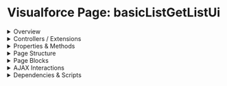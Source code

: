 # Visualforce Page: basicListGetListUi

<details>
<summary>Overview</summary>

## Visualforce Page Overview: basicListGetListUi

The Visualforce page 'basicListGetListUi' displays a list of Account records in a tabular format, showcasing key details such as Name, Type, Phone, and Number of Employees.

### Purpose of the Page
The main business function of this page is to provide users with a clear and organized view of Account details, facilitating easy access to important information for management and decision-making.



### Metadata
- **API Version**: 54
- **Label**: Basic List

</details>

<details>
<summary>Controllers / Extensions</summary>

## Key Controllers / Extensions Used
- **Standard Controller**: Account
- **Custom Controller**: None
- **Extensions**: 
  None

</details>

<details>
<summary>Properties & Methods</summary>

## Properties
No public properties found in associated Apex controllers/extensions.

## Methods
No public methods found in associated Apex controllers/extensions.

</details>

<details>
<summary>Page Structure</summary>

### Forms
- Contains 1 `apex:form` component(s)

### Inputs
- No input bindings (`apex:inputField`, `apex:inputText`, etc.) detected

### Buttons
- No button actions (`apex:commandButton`, `apex:button`, `apex:commandLink`) detected

</details>

<details>
<summary>Page Blocks</summary>
## Page Blocks on the Page
No `apex:pageBlock` components detected.
</details>

<details>
<summary>AJAX Interactions</summary>

- No `apex:actionSupport` components detected

- No `apex:outputPanel` components with an ID detected

</details>

<details>
<summary>Dependencies & Scripts</summary>

### Objects
- `Account`

### Fields
- `accounts`
- `account.Name`
- `account.Type`
- `account.Phone`
- `account.NumberOfEmployees`

### Custom Components
- No custom components detected

### Scripts
- No script tags detected

</details>